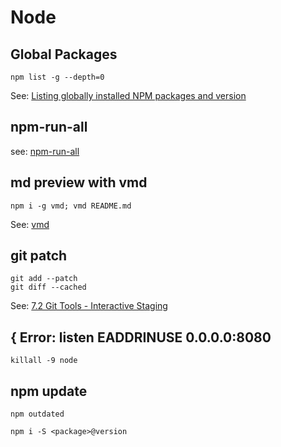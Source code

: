 # Node

## Global Packages

```
npm list -g --depth=0
```

See: [Listing globally installed NPM packages and version](https://ponderingdeveloper.com/2013/09/03/listing-globally-installed-npm-packages-and-version/)

## npm-run-all

see: [npm-run-all](articles/npmrunall.md)

## md preview with vmd

```
npm i -g vmd; vmd README.md
```

See: [vmd](https://github.com/yoshuawuyts/vmd)

## git patch

```
git add --patch
git diff --cached
```

See: [7.2 Git Tools - Interactive Staging](https://git-scm.com/book/en/v2/Git-Tools-Interactive-Staging)

## { Error: listen EADDRINUSE 0.0.0.0:8080

```
killall -9 node
```

## npm update

```
npm outdated
```

```
npm i -S <package>@version
```